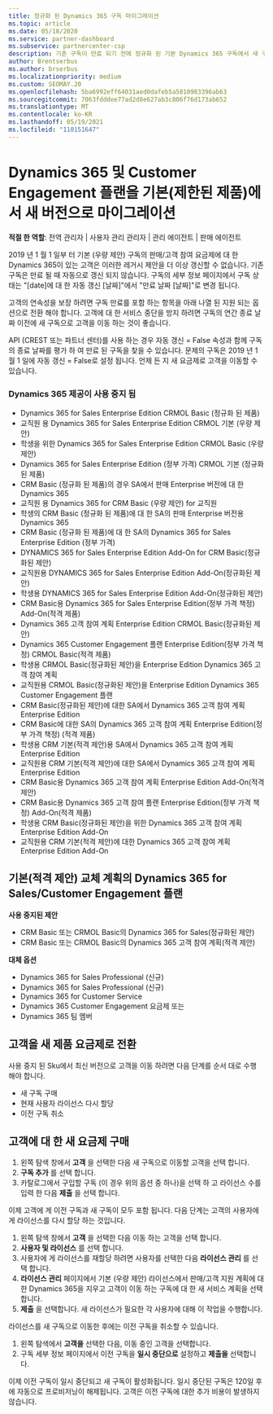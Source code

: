 ```yaml
---
title: 정규화 된 Dynamics 365 구독 마이그레이션
ms.topic: article
ms.date: 05/18/2020
ms.service: partner-dashboard
ms.subservice: partnercenter-csp
description: 기존 구독이 만료 되기 전에 정규화 된 기본 Dynamics 365 구독에서 새 구독으로 마이그레이션하는 방법에 대해 알아봅니다.
author: Brentserbus
ms.author: brserbus
ms.localizationpriority: medium
ms.custom: SEOMAY.20
ms.openlocfilehash: 5ba6992eff64031aed0dafeb5a5010983396ab63
ms.sourcegitcommit: 7063fdddee77ad2d8e627ab3c806f76d173ab652
ms.translationtype: MT
ms.contentlocale: ko-KR
ms.lasthandoff: 05/19/2021
ms.locfileid: "110151647"
---
```

# <a name="migrate-dynamics-365-and-customer-engagement-plan-from-basic-qualified-offers-to-newer-versions"></a>Dynamics 365 및 Customer Engagement 플랜을 기본(제한된 제품)에서 새 버전으로 마이그레이션

**적절 한 역할**: 전역 관리자 | 사용자 관리 관리자 | 관리 에이전트 | 판매 에이전트

2019 년 1 월 1 일부 터 기본 (우량 제안) 구독의 판매/고객 참여 요금제에 대 한 Dynamics 365이 있는 고객은 이러한 레거시 제안을 더 이상 갱신할 수 없습니다. 기존 구독은 만료 될 때 자동으로 갱신 되지 않습니다. 구독의 세부 정보 페이지에서 구독 상태는 "[date]에 대 한 자동 갱신 [날짜]"에서 "만료 날짜 [날짜]"로 변경 됩니다. 

고객의 연속성을 보장 하려면 구독 만료를 포함 하는 항목을 아래 나열 된 지원 되는 옵션으로 전환 해야 합니다. 고객에 대 한 서비스 중단을 방지 하려면 구독의 연간 종료 날짜 이전에 새 구독으로 고객을 이동 하는 것이 좋습니다.

API (CREST 또는 파트너 센터)를 사용 하는 경우 자동 갱신 = False 속성과 함께 구독의 종료 날짜를 평가 하 여 만료 된 구독을 찾을 수 있습니다. 문제의 구독은 2019 년 1 월 1 일에 자동 갱신 = False로 설정 됩니다. 언제 든 지 새 요금제로 고객을 이동할 수 있습니다. 

### <a name="the-dynamics-365-offers-being-retired"></a>Dynamics 365 제공이 사용 중지 됨

- Dynamics 365 for Sales Enterprise Edition CRMOL Basic (정규화 된 제품)
- 교직원 용 Dynamics 365 for Sales Enterprise Edition CRMOL 기본 (우량 제안)
- 학생을 위한 Dynamics 365 for Sales Enterprise Edition CRMOL Basic (우량 제안)
- Dynamics 365 for Sales Enterprise Edition (정부 가격) CRMOL 기본 (정규화 된 제품)
- CRM Basic (정규화 된 제품)의 경우 SA에서 판매 Enterprise 버전에 대 한 Dynamics 365
- 교직원 용 Dynamics 365 for CRM Basic (우량 제안) for 교직원
- 학생의 CRM Basic (정규화 된 제품)에 대 한 SA의 판매 Enterprise 버전용 Dynamics 365
- CRM Basic (정규화 된 제품)에 대 한 SA의 Dynamics 365 for Sales Enterprise Edition (정부 가격)
- DYNAMICS 365 for Sales Enterprise Edition Add-On for CRM Basic(정규화된 제안)
- 교직원용 DYNAMICS 365 for Sales Enterprise Edition Add-On(정규화된 제안)
- 학생용 DYNAMICS 365 for Sales Enterprise Edition Add-On(정규화된 제안)
- CRM Basic용 Dynamics 365 for Sales Enterprise Edition(정부 가격 책정) Add-On(적격 제품)
- Dynamics 365 고객 참여 계획 Enterprise Edition CRMOL Basic(정규화된 제안)
- Dynamics 365 Customer Engagement 플랜 Enterprise Edition(정부 가격 책정) CRMOL Basic(적격 제품)
- 학생용 CRMOL Basic(정규화된 제안)을 Enterprise Edition Dynamics 365 고객 참여 계획
- 교직원용 CRMOL Basic(정규화된 제안)을 Enterprise Edition Dynamics 365 Customer Engagement 플랜
- CRM Basic(정규화된 제안)에 대한 SA에서 Dynamics 365 고객 참여 계획 Enterprise Edition
- CRM Basic에 대한 SA의 Dynamics 365 고객 참여 계획 Enterprise Edition(정부 가격 책정) (적격 제품)
- 학생용 CRM 기본(적격 제안)용 SA에서 Dynamics 365 고객 참여 계획 Enterprise Edition
- 교직원용 CRM 기본(적격 제안)에 대한 SA에서 Dynamics 365 고객 참여 계획 Enterprise Edition
- CRM Basic용 Dynamics 365 고객 참여 계획 Enterprise Edition Add-On(적격 제안)
- CRM Basic용 Dynamics 365 고객 참여 플랜 Enterprise Edition(정부 가격 책정) Add-On(적격 제품)
- 학생용 CRM Basic(정규화된 제안)을 위한 Dynamics 365 고객 참여 계획 Enterprise Edition Add-On
- 교직원용 CRM 기본(적격 제안)에 대한 Dynamics 365 고객 참여 계획 Enterprise Edition Add-On



## <a name="dynamics-365-for-sales-customer-engagement-plan-from-basic-qualified-offers-replacement-plans"></a>기본(적격 제안) 교체 계획의 Dynamics 365 for Sales/Customer Engagement 플랜

**사용 중지된 제안**   

- CRM Basic 또는 CRMOL Basic의 Dynamics 365 for Sales(정규화된 제안)
- CRM Basic 또는 CRMOL Basic의 Dynamics 365 고객 참여 계획(적격 제안)

**대체 옵션**
- Dynamics 365 for Sales Professional (신규)
- Dynamics 365 for Sales Professional (신규)
- Dynamics 365 for Customer Service
- Dynamics 365 Customer Engagement 요금제 또는
- Dynamics 365 팀 멤버



## <a name="transition-customers-to-new-product-plans"></a>고객을 새 제품 요금제로 전환

사용 중지 된 Sku에서 최신 버전으로 고객을 이동 하려면 다음 단계를 순서 대로 수행 해야 합니다.

- 새 구독 구매
- 현재 사용자 라이선스 다시 할당
- 이전 구독 취소

## <a name="purchase-the-new-plan-for-your-customer"></a>고객에 대 한 새 요금제 구매

1. 왼쪽 탐색 창에서 **고객** 을 선택한 다음 새 구독으로 이동할 고객을 선택 합니다.
2. **구독 추가** 를 선택 합니다.
3. 카탈로그에서 구입할 구독 (이 경우 위의 옵션 중 하나)을 선택 하 고 라이선스 수를 입력 한 다음 **제출** 을 선택 합니다. 

이제 고객에 게 이전 구독과 새 구독이 모두 포함 됩니다. 다음 단계는 고객의 사용자에 게 라이선스를 다시 할당 하는 것입니다.

1. 왼쪽 탐색 창에서 **고객** 을 선택한 다음 이동 하는 고객을 선택 합니다.
2. **사용자 및 라이선스** 를 선택 합니다.
3. 사용자에 게 라이선스를 재할당 하려면 사용자를 선택한 다음 **라이선스 관리** 를 선택 합니다. 
4. **라이선스 관리** 페이지에서 기본 (우량 제안) 라이선스에서 판매/고객 지원 계획에 대 한 Dynamics 365을 지우고 고객이 이동 하는 구독에 대 한 새 서비스 계획을 선택 합니다. 
5. **제출** 을 선택합니다. 새 라이선스가 필요한 각 사용자에 대해 이 작업을 수행합니다. 

라이선스를 새 구독으로 이동한 후에는 이전 구독을 취소할 수 있습니다. 

1. 왼쪽 탐색에서 **고객을** 선택한 다음, 이동 중인 고객을 선택합니다.
2. 구독 세부 정보 페이지에서 이전 구독을 **일시 중단으로** 설정하고 **제출을** 선택합니다.

이제 이전 구독이 일시 중단되고 새 구독이 활성화됩니다. 일시 중단된 구독은 120일 후에 자동으로 프로비저닝이 해제됩니다. 고객은 이전 구독에 대한 추가 비용이 발생하지 않습니다.
 

 



